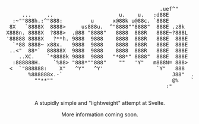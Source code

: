 <pre><p align="center">
                                                 .uef^"                              
     ...     ..                     u.    u.   :d88E                                 
  :~""888h.:^"888:         u      x@88k u@88c. `888E                                  
 8X   `8888X  8888>     us888u.  ^"8888""8888"  888E .z8k                            
X888n. 8888X  ?888>  .@88 "8888"   8888  888R   888E~?888L                           
'88888 8888X   ?**h. 9888  9888    8888  888R   888E  888E                           
  `*88 8888~ x88x.   9888  9888    8888  888R   888E  888E                           
 ..<"  88*`  88888X  9888  9888    8888  888R   888E  888E                           
    ..XC.    `*8888k 9888  9888   "*88*" 8888"  888E  888E                           
  :888888H.    `%88> "888*""888"    ""   'Y"   m888N= 888>        db    88""Yb 888888 
 <  `"888888:    X"   ^Y"   ^Y'                 `Y"   888        dPYb   88__dP   88   
       %888888x.-`                                   J88"  .o.  dP__Yb  88"Yb    88   
         ""**""                                      @%    `"' dP""""Yb 88  Yb   88   
                                                   :"                                 </p></pre>
<p align="center">A stupidly simple and "lightweight" attempt at  Svelte.</p>

<p align="center">More information coming soon.</p>
